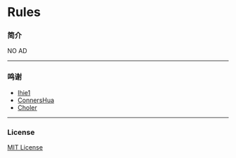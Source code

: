 # Rules

### 简介

NO AD

---

### 鸣谢
* [lhie1](https://github.com/lhie1)
* [ConnersHua](https://github.com/ConnersHua)
* [Choler](https://github.com/Choler)

---

### License
[MIT License](https://github.com/eHpo1/Rules/raw/master/LICENSE)
